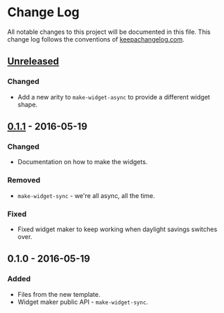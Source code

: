 # Change Log
All notable changes to this project will be documented in this file. This change log follows the conventions of [keepachangelog.com](http://keepachangelog.com/).

## [Unreleased]
### Changed
- Add a new arity to `make-widget-async` to provide a different widget shape.

## [0.1.1] - 2016-05-19
### Changed
- Documentation on how to make the widgets.

### Removed
- `make-widget-sync` - we're all async, all the time.

### Fixed
- Fixed widget maker to keep working when daylight savings switches over.

## 0.1.0 - 2016-05-19
### Added
- Files from the new template.
- Widget maker public API - `make-widget-sync`.

[Unreleased]: https://github.com/your-name/ch4-core-functions-in-depth/compare/0.1.1...HEAD
[0.1.1]: https://github.com/your-name/ch4-core-functions-in-depth/compare/0.1.0...0.1.1
